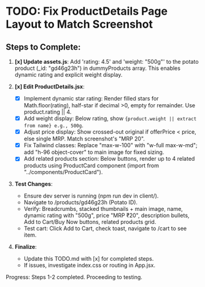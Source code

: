 # TODO: Fix ProductDetails Page Layout to Match Screenshot

## Steps to Complete:

1. **[x] Update assets.js**: Add 'rating: 4.5' and 'weight: "500g"' to the potato product (_id: "gd46g23h") in dummyProducts array. This enables dynamic rating and explicit weight display.

2. **[x] Edit ProductDetails.jsx**:
   - [x] Implement dynamic star rating: Render filled stars for Math.floor(rating), half-star if decimal >0, empty for remainder. Use product.rating || 4.
   - [x] Add weight display: Below rating, show `{product.weight || extract from name} e.g., 500g`.
   - [x] Adjust price display: Show crossed-out original if offerPrice < price, else single MRP. Match screenshot's "MRP 20".
   - [x] Fix Tailwind classes: Replace "max-w-100" with "w-full max-w-md"; add "h-96 object-cover" to main image for fixed sizing.
   - [x] Add related products section: Below buttons, render up to 4 related products using ProductCard component (import from "../components/ProductCard").

3. **Test Changes**:
   - Ensure dev server is running (npm run dev in client/).
   - Navigate to /products/gd46g23h (Potato ID).
   - Verify: Breadcrumbs, stacked thumbnails + main image, name, dynamic rating with "500g", price "MRP ₹20", description bullets, Add to Cart/Buy Now buttons, related products grid.
   - Test cart: Click Add to Cart, check toast, navigate to /cart to see item.

4. **Finalize**:
   - Update this TODO.md with [x] for completed steps.
   - If issues, investigate index.css or routing in App.jsx.

Progress: Steps 1-2 completed. Proceeding to testing.
